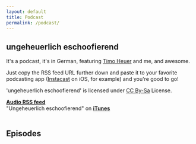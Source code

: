 ```yaml
---
layout: default
title: Podcast
permalink: /podcast/
---
```

**<h2>ungeheuerlich eschoofierend</h2>**
It's a podcast, it's in German, featuring [Timo Heuer](https://twitter.com/theuer) and me, and awesome.

Just copy the RSS feed URL further down and paste it to your favorite podcasting app ([Instacast](http://itunes.apple.com/de/app/instacast/id420368235?mt=8) on iOS, for example) and you're good to go!

'ungeheuerlich eschoofierend' is licensed under <a rel="license" href="http://creativecommons.org/licenses/by-sa/3.0/">CC By-Sa</a> License.

[**Audio RSS feed**](http://feeds.feedburner.com/ungeheuerlich_eschoofierend)  
"Ungeheuerlich eschoofierend" on [**iTunes**](http://itunes.apple.com/de/podcast/ungeheuerlich-eschoofierend/id507224771?l=en)<br><br>
**<h2>Episodes</h2>**
<script src="http://www.buzzsprout.com/5450.js" type="text/javascript" charset="utf-8"></script>
